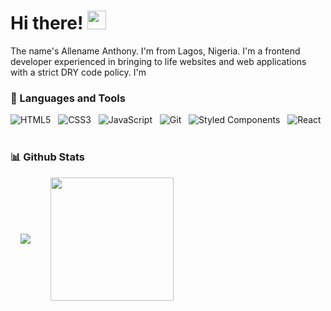 # Hi there! <img src="https://raw.githubusercontent.com/MartinHeinz/MartinHeinz/master/wave.gif" width="30px">

The name's Allename Anthony. I'm from Lagos, Nigeria. I'm a frontend developer experienced in bringing to life websites and web applications with a strict DRY code policy. I'm 


### 🧰 Languages and Tools

![HTML5](https://img.shields.io/badge/-HTML5-black?logo=html5&style=social)&nbsp;&nbsp;
![CSS3](https://img.shields.io/badge/-CSS3-black?logo=css3&style=social)&nbsp;&nbsp;
![JavaScript](https://img.shields.io/badge/-JavaScript-black?logo=javascript&style=social)&nbsp;&nbsp;
![Git](https://img.shields.io/badge/-git-black?logo=git&style=social)&nbsp;&nbsp;
![Styled Components](https://img.shields.io/badge/-styledcomponents-black?logo=styledcomponents&style=social)&nbsp;&nbsp;
![React](https://img.shields.io/badge/-React-black?logo=react&style=social)&nbsp;&nbsp;
<br />

### 📊 Github Stats

<div style="display: flex; gap: 1rem; align-items: center; margin: 0 1rem;">
  <a href="https://github.com/Allename/Allename" width="250px">
    <img src="https://github-readme-stats.vercel.app/api?username=Allename&count_private=true&show_icons=true&theme=chartreuse-dark">
  </a>
  
  <br/>

  <a href="https://github.com/Allename/github-readme-stats">
    <img src="https://github-readme-stats.vercel.app/api/top-langs/?username=Allename&theme=chartreuse-dark" height="197px">
  </a>
</div>
